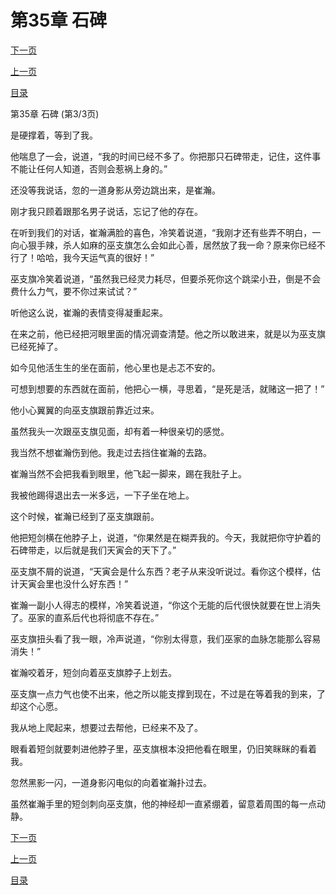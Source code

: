 <h1>第35章    石碑</h1>
            <div><p><a href="./105_%E7%AC%AC36%E7%AB%A0_%E6%9C%A8%E5%A4%B4%E4%BA%BA.md">下一页</a></p><p><a href="./103_%E7%AC%AC35%E7%AB%A0_%E7%9F%B3%E7%A2%91.md">上一页</a></p><p><a href="../">目录</a></p></div>
            <div><p>第35章    石碑 (第3/3页)</p><p>是硬撑着，等到了我。</p><p>他喘息了一会，说道，“我的时间已经不多了。你把那只石碑带走，记住，这件事不能让任何人知道，否则会惹祸上身的。”</p><p>还没等我说话，忽的一道身影从旁边跳出来，是崔瀚。</p><p>刚才我只顾着跟那名男子说话，忘记了他的存在。</p><p>在听到我们的对话，崔瀚满脸的喜色，冷笑着说道，“我刚才还有些弄不明白，一向心狠手辣，杀人如麻的巫支旗怎么会如此心善，居然放了我一命？原来你已经不行了！哈哈，我今天运气真的很好！”</p><p>巫支旗冷笑着说道，“虽然我已经灵力耗尽，但要杀死你这个跳梁小丑，倒是不会费什么力气，要不你过来试试？”</p><p>听他这么说，崔瀚的表情变得凝重起来。</p><p>在来之前，他已经把河眼里面的情况调查清楚。他之所以敢进来，就是以为巫支旗已经死掉了。</p><p>如今见他活生生的坐在面前，他心里也是忐忑不安的。</p><p>可想到想要的东西就在面前，他把心一横，寻思着，“是死是活，就赌这一把了！”</p><p>他小心翼翼的向巫支旗跟前靠近过来。</p><p>虽然我头一次跟巫支旗见面，却有着一种很亲切的感觉。</p><p>我当然不想崔瀚伤到他。我走过去挡住崔瀚的去路。</p><p>崔瀚当然不会把我看到眼里，他飞起一脚来，踢在我肚子上。</p><p>我被他踢得退出去一米多远，一下子坐在地上。</p><p>这个时候，崔瀚已经到了巫支旗跟前。</p><p>他把短剑横在他脖子上，说道，“你果然是在糊弄我的。今天，我就把你守护着的石碑带走，以后就是我们天寅会的天下了。”</p><p>巫支旗不屑的说道，“天寅会是什么东西？老子从来没听说过。看你这个模样，估计天寅会里也没什么好东西！”</p><p>崔瀚一副小人得志的模样，冷笑着说道，“你这个无能的后代很快就要在世上消失了。巫家的直系后代也将彻底不存在。”</p><p>巫支旗扭头看了我一眼，冷声说道，“你别太得意，我们巫家的血脉怎能那么容易消失！”</p><p>崔瀚咬着牙，短剑向着巫支旗脖子上划去。</p><p>巫支旗一点力气也使不出来，他之所以能支撑到现在，不过是在等着我的到来，了却这个心愿。</p><p>我从地上爬起来，想要过去帮他，已经来不及了。</p><p>眼看着短剑就要刺进他脖子里，巫支旗根本没把他看在眼里，仍旧笑眯眯的看着我。</p><p>忽然黑影一闪，一道身影闪电似的向着崔瀚扑过去。</p><p>虽然崔瀚手里的短剑刺向巫支旗，他的神经却一直紧绷着，留意着周围的每一点动静。</p></div>
            <div><p><a href="./105_%E7%AC%AC36%E7%AB%A0_%E6%9C%A8%E5%A4%B4%E4%BA%BA.md">下一页</a></p><p><a href="./103_%E7%AC%AC35%E7%AB%A0_%E7%9F%B3%E7%A2%91.md">上一页</a></p><p><a href="../">目录</a></p></div>